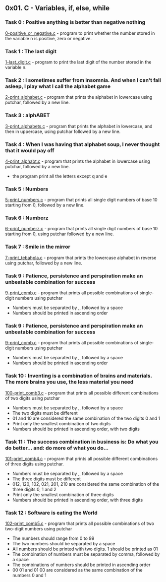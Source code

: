 ## 0x01. C - Variables, if, else, while

### Task 0 : Positive anything is better than negative nothing
[0-positive_or_negative.c](./0-positive_or_negative.c) - program to print whether the number stored in the variable n is positive, zero or negative.

### Task 1 : The last digit
[1-last_digit.c](./1-last_digit.c) - program to print the last digit of the number stored in the variable n.

### Task 2 : I sometimes suffer from insomnia. And when I can't fall asleep, I play what I call the alphabet game
[2-print_alphabet.c](./2-print_alphabet.c) - program that prints the alphabet in lowercase using putchar, followed by a new line.

### Task 3 :  alphABET
[3-print_alphabets.c](./3-print_alphabets.c) - program that prints the alphabet in lowercase, and then in uppercase, using putchar followed by a new line.

### Task 4 : When I was having that alphabet soup, I never thought that it would pay off
[4-print_alphabt.c](4-print_alphabt.c) - program that prints the alphabet in lowercase using putchar, followed by a new line.
 * the program print all the letters except q and e

### Task 5 : Numbers
[5-print_numbers.c](./5-print_numbers.c) - program that prints all single digit numbers of base 10 starting from 0, followed by a new line.

### Task 6 : Numberz
[6-print_numberz.c](./6-print_numberz.c) - program that prints all single digit numbers of base 10 starting from 0, using putchar followed by a new line.

### Task 7 : Smile in the mirror
[7-print_tebahpla.c](./7-print_tebahpla.c) - program that prints the lowercase alphabet in reverse using putchar, followed by a new line.

### Task 9 : Patience, persistence and perspiration make an unbeatable combination for success
[9-print_comb.c](./9-print_comb.c) - program that prints all possible combinations of single-digit numbers using putchar
 * Numbers must be separated by ,, followed by a space
 * Numbers should be printed in ascending order

### Task 9 : Patience, persistence and perspiration make an unbeatable combination for success
[9-print_comb.c](./9-print_comb.c) - program that prints all possible combinations of single-digit numbers using putchar
 * Numbers must be separated by ,, followed by a space
 * Numbers should be printed in ascending order

### Task 10 : Inventing is a combination of brains and materials. The more brains you use, the less material you need
[100-print_comb3.c](./100-print_comb3.c) - program that prints all possible different combinations of two digits using putchar
 * Numbers must be separated by ,, followed by a space
 * The two digits must be different
 * 01 and 10 are considered the same combination of the two digits 0 and 1
 * Print only the smallest combination of two digits
 * Numbers should be printed in ascending order, with two digits

### Task 11 : The success combination in business is: Do what you do better... and: do more of what you do...
[101-print_comb4.c](./101-print_comb4.c) - program that prints all possible different combinations of three digits using putchar.
 * Numbers must be separated by ,, followed by a space
 * The three digits must be different
 * 012, 120, 102, 021, 201, 210 are considered the same combination of the three digits 0, 1 and 2
 * Print only the smallest combination of three digits
 * Numbers should be printed in ascending order, with three digits

### Task 12 : Software is eating the World
[102-print_comb5.c](./102-print_comb5.c) - program that prints all possible combinations of two two-digit numbers using putchar
 * The numbers should range from 0 to 99
 * The two numbers should be separated by a space
 * All numbers should be printed with two digits. 1 should be printed as 01
 * The combination of numbers must be separated by comma, followed by a space
 * The combinations of numbers should be printed in ascending order
 * 00 01 and 01 00 are considered as the same combination of the numbers 0 and 1


